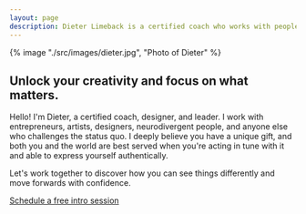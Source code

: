 ```yaml
---
layout: page
description: Dieter Limeback is a certified coach who works with people and teams to unlock their creativity and focus on what matters.
---
```


<section class="hero">
  <div class="hero__image">
    {% image "./src/images/dieter.jpg", "Photo of Dieter" %}
  </div>

  <div class="hero__content">
    <h1>Unlock your creativity and focus on what matters.</h1>
    <p>Hello! I'm Dieter, a certified coach, designer, and leader. I work with entrepreneurs, artists, designers, neurodivergent people, and anyone else who challenges the status quo. I deeply believe you have a unique gift, and both you and the world are best served when you're acting in tune with it and able to express yourself authentically.</p>
    <p>Let's work together to discover how you can see things differently and move forwards with confidence.</p>
    <p><a href="https://cal.com/dieterlimeback/intro" target="_blank" class="button--primary">Schedule a free intro session</a></p>
  </div>
</section>
